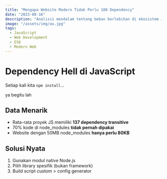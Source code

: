 ```yaml
---
title: "Mengapa Website Modern Tidak Perlu 100 Dependency"
date: "2023-08-16"
description: "Analisis mendalam tentang beban berlebihan di ekosistem JavaScript..."
image: "/assets/img/ax.jpg"
tags: 
  - JavaScript
  - Web Development
  - ES6
  - Modern Web
---
```

# Dependency Hell di JavaScript

Setiap kali kita `npm install`...

ya begitu lah

## Data Menarik
- Rata-rata proyek JS memiliki **137 dependency transitive**
- 70% kode di node_modules **tidak pernah dipakai**
- Website dengan 50MB node_modules **hanya perlu 80KB**

## Solusi Nyata
1. Gunakan modul native Node.js
2. Pilih library spesifik (bukan framework)
3. Build script custom > config generator
